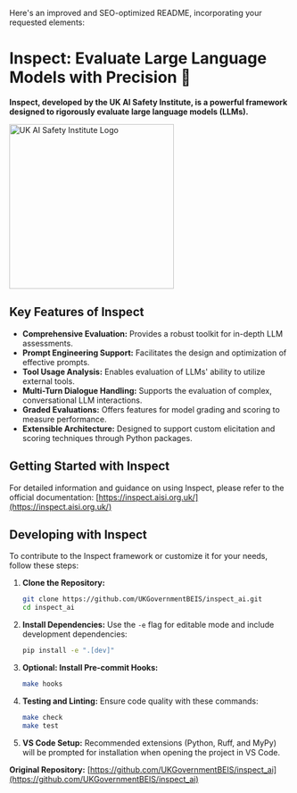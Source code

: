 Here's an improved and SEO-optimized README, incorporating your requested elements:

# Inspect: Evaluate Large Language Models with Precision 🔎

**Inspect, developed by the UK AI Safety Institute, is a powerful framework designed to rigorously evaluate large language models (LLMs).**

[<img width="295" src="https://inspect.aisi.org.uk/images/aisi-logo.svg" alt="UK AI Safety Institute Logo" />](https://aisi.gov.uk/)

## Key Features of Inspect

*   **Comprehensive Evaluation:** Provides a robust toolkit for in-depth LLM assessments.
*   **Prompt Engineering Support:** Facilitates the design and optimization of effective prompts.
*   **Tool Usage Analysis:** Enables evaluation of LLMs' ability to utilize external tools.
*   **Multi-Turn Dialogue Handling:** Supports the evaluation of complex, conversational LLM interactions.
*   **Graded Evaluations:** Offers features for model grading and scoring to measure performance.
*   **Extensible Architecture:** Designed to support custom elicitation and scoring techniques through Python packages.

## Getting Started with Inspect

For detailed information and guidance on using Inspect, please refer to the official documentation:  [https://inspect.aisi.org.uk/](https://inspect.aisi.org.uk/)

## Developing with Inspect

To contribute to the Inspect framework or customize it for your needs, follow these steps:

1.  **Clone the Repository:**

    ```bash
    git clone https://github.com/UKGovernmentBEIS/inspect_ai.git
    cd inspect_ai
    ```

2.  **Install Dependencies:** Use the `-e` flag for editable mode and include development dependencies:

    ```bash
    pip install -e ".[dev]"
    ```

3.  **Optional: Install Pre-commit Hooks:**

    ```bash
    make hooks
    ```

4.  **Testing and Linting:** Ensure code quality with these commands:

    ```bash
    make check
    make test
    ```

5.  **VS Code Setup:**  Recommended extensions (Python, Ruff, and MyPy) will be prompted for installation when opening the project in VS Code.

**Original Repository:** [https://github.com/UKGovernmentBEIS/inspect_ai](https://github.com/UKGovernmentBEIS/inspect_ai)